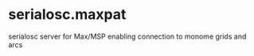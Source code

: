 serialosc.maxpat
================

serialosc server for Max/MSP enabling connection to monome grids and arcs
